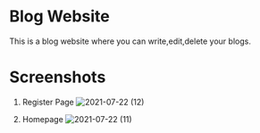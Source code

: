# Blog Website

This is a blog website where you can write,edit,delete your blogs.


# Screenshots

1. Register Page
  ![2021-07-22 (12)](https://user-images.githubusercontent.com/68457095/126766041-e61c7cc8-3740-46d0-b948-dd8754298799.png)
  
  
  
2. Homepage
![2021-07-22 (11)](https://user-images.githubusercontent.com/68457095/126766224-d867fa90-25e7-435a-89ca-eeefc302127e.png)

